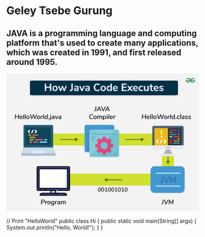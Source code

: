 # Geley Tsebe Gurung
## JAVA is a programming language and computing platform that's used to create many applications, which was created in 1991, and first released around 1995.
![JAVA](https://github.com/Zzingeley/new-era/blob/main/images/How-java-code-executes.png)

// Print "HelloWorld"
public class Hi {
    public static void main(String[] args) 
    {
        System.out.println("Hello, World!");
    }
}
